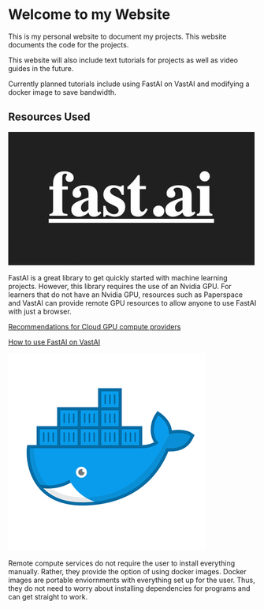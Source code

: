 # Welcome to my Website
This is my personal website to document my projects. This website documents the code for the projects.

This website will also include text tutorials for projects as well as video guides in the future.

Currently planned tutorials include using FastAI on VastAI and modifying a docker image to save bandwidth.

## Resources Used
![fastai](images/fastai.jpg)

FastAI is a great library to get quickly started with machine learning projects. However, this library
requires the use of an Nvidia GPU. For learners that do not have an Nvidia GPU, resources such as Paperspace 
and VastAI can provide remote GPU resources to allow anyone to use FastAI with just a browser.

[Recommendations for Cloud GPU compute providers](recommendations)

[How to use FastAI on VastAI](projects/fastaivastai)

![docker](images/docker.png)

Remote compute services do not require the user to install everything manually. Rather, they provide the option 
of using docker images. Docker images are portable enviornments with everything set up for the user. Thus, they 
do not need to worry about installing dependencies for programs and can get straight to work.
